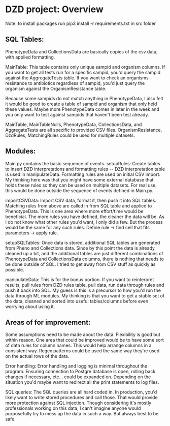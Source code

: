# DZD project: Overview

Note: to install packages run pip3 install -r requirements.txt in src folder

## SQL Tables:
PhenotypeData and CollectionsData are basically copies of the csv data, with applied formatting.

MainTable: 
This table contains only unique sampid and organism columns. If you want to get all
tests run for a specific sampid, you'd query the sampid against the AggregateTests table.
If you want to check an organisms resistance to antibiotics regardless of sampid, you'd just query
the organism against the OrganismResistance table. 

Because some sampids do not match anything in PhenotypeData, I also felt it would be good to create
a table of sampid and organism that only held these values. Maybe more PhenotypeData comes in later
in the week and you only want to test against sampids that haven't been test already. 

MainTable, MainTableNulls, PhenotypeData, CollectionsData, and AggregateTests are all specific to provided 
CSV files.
OrganismResistance, DzdRules, MatchingRules could be used for multiple datasets. 


## Modules:
Main.py contains the basic sequence of events.
setupRules:
Create tables to insert DZD interpretations and formatting rules --
DZD interpretation table is used in manipulateData.
Formatting rules are used on initial CSV import.
My thinking here was that you might have some external database that holds these rules
so they can be used on multiple datasets. For real use, this would be done outside the
sequence of events defined in Main.py.

importCSVData:
Import CSV data, format it, then push it into SQL tables. Matching rules from above
are called in from SQL table and applied to PhenotypeData. This is one area where more effort/time
would be beneficial. The more rules you have defined, the cleaner the data will be.
As I do not know what other rules you'd want, I only did a few. But the process would be the 
same for any such rules. Define rule -> find cell that fits parameters -> apply rule. 

setupSQLTables:
Once data is stored, additional SQL tables are generated from Pheno and Collections data. Since 
by this point the data is already cleaned up a bit, and the additional tables are just
different combinations of PhenotypeData and CollectionsData columns, there is nothing that 
needs to be done outside of SQL. I tried to get away from CSV stuff as quickly as possible.

manipulateData:
This is for the bonus portion. If you want to reinterpret results,
pull rules from DZD rules table, pull data, run data through rules and 
push it back into SQL. My guess is this is a precursor to how you'd run the data
through ML modules. My thinking is that you want to get a stable set of the data,
cleaned and sorted into useful tables/columns before even worrying about using it.

## Areas of for improvement:
Some assumptions need to be made about the data. Flexibility is good but within reason.
One area that could be improved would be to have some sort of data rules for column names. 
This would help arrange columns in a consistent way. Regex patterns could be used the same way
they're used on the actual rows of the data. 

Error handling: 
Error handling and logging is minimal throughout the program. Ensuring connection to
Postgre database is open, rolling back changes if necessary, etc... could be expanded on. 
Depending on the situation you'd maybe want to redirect all the print statements to log files. 

SQL queries:
The SQL queries are all hard coded in. In production, you'd likely want to write stored procedures and call those.
That would provide more protection against SQL injection. Though considering it's mostly professionals working on this data,
I can't imagine anyone would purposefully try to mess up the data in such a way. But always best to be safe. 
